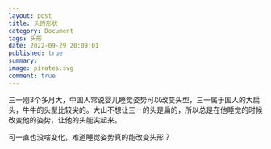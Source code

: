 ```yaml
---
layout: post
title: 头的形状
category: Document
tags: 头形
date: 2022-09-29 20:09:01
published: true
summary: 
image: pirates.svg
comment: true
---
```


三一刚3个多月大，中国人常说婴儿睡觉姿势可以改变头型，三一属于国人的大扁头，牛牛的头型比较尖的。大山不想让三一的头是扁的，所以总是在他睡觉的时候改变他的姿势，让他的头能尖起来。

可一直也没啥变化，难道睡觉姿势真的能改变头形？
